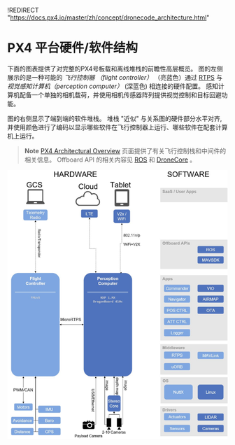 !REDIRECT "https://docs.px4.io/master/zh/concept/dronecode_architecture.html"

# PX4 平台硬件/软件结构

下面的图表提供了对完整的PX4号板载和离线堆栈的前瞻性高层概览。 图的左侧展示的是一种可能的 *飞行控制器 （flight controller）* （亮蓝色）通过 [RTPS](../middleware/micrortps.md) 与 *视觉感知计算机（perception computer）* (深蓝色) 相连接的硬件配置。 感知计算机配备一个单独的相机载荷，并使用相机传感器阵列提供视觉控制和目标回避功能。

图的右侧显示了端到端的软件堆栈。 堆栈 "近似" 与关系图的硬件部分水平对齐, 并使用颜色进行了编码以显示哪些软件在飞行控制器上运行、哪些软件在配套计算机上运行。

> **Note** [PX4 Architectural Overview](../concept/architecture.md) 页面提供了有关飞行控制栈和中间件的相关信息。 Offboard API 的相关内容见 [ROS](../ros/README.md) 和 [DroneCore](https://mavsdk.mavlink.io/develop/en/index.html) 。

![PX4 平台结构](../../assets/diagrams/dronecode_platform_architecture.jpg)

<!-- The drawing is on draw.io: https://drive.google.com/file/d/14sgSpcs7NcBatW-qn0dLtyMHvwNMSSlm/view?usp=sharing. Request access from dev team. -->